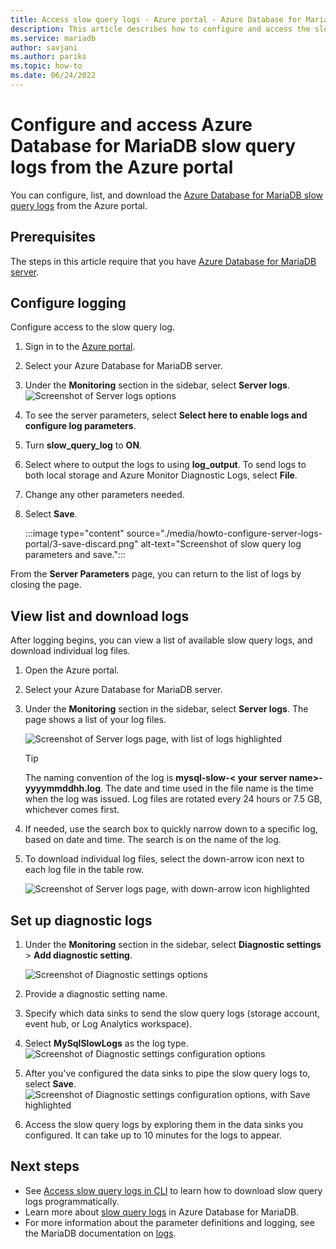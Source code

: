 ```yaml
---
title: Access slow query logs - Azure portal - Azure Database for MariaDB
description: This article describes how to configure and access the slow query logs in Azure Database for MariaDB from the Azure portal.
ms.service: mariadb
author: savjani
ms.author: pariks
ms.topic: how-to
ms.date: 06/24/2022
---
```


# Configure and access Azure Database for MariaDB slow query logs from the Azure portal

You can configure, list, and download the [Azure Database for MariaDB slow query logs](concepts-server-logs.md) from the Azure portal.

## Prerequisites

The steps in this article require that you have [Azure Database for MariaDB server](quickstart-create-mariadb-server-database-using-azure-portal.md).

## Configure logging

Configure access to the slow query log.

1. Sign in to the [Azure portal](https://portal.azure.com/).

2. Select your Azure Database for MariaDB server.

3. Under the **Monitoring** section in the sidebar, select **Server logs**. 
   ![Screenshot of Server logs options](./media/howto-configure-server-logs-portal/1-select-server-logs-configure.png)

4. To see the server parameters, select **Select here to enable logs and configure log parameters**.

5. Turn **slow_query_log** to **ON**.

6. Select where to output the logs to using **log_output**. To send logs to both local storage and Azure Monitor Diagnostic Logs, select **File**.

7. Change any other parameters needed.

8. Select **Save**.

   :::image type="content" source="./media/howto-configure-server-logs-portal/3-save-discard.png" alt-text="Screenshot of slow query log parameters and save.":::

From the **Server Parameters** page, you can return to the list of logs by closing the page.

## View list and download logs

After logging begins, you can view a list of available slow query logs, and download individual log files.

1. Open the Azure portal.

2. Select your Azure Database for MariaDB server.

3. Under the **Monitoring** section in the sidebar, select **Server logs**. The page shows a list of your log files.

   ![Screenshot of Server logs page, with list of logs highlighted](./media/howto-configure-server-logs-portal/4-server-logs-list.png)

   > [!TIP]
   > The naming convention of the log is **mysql-slow-< your server name>-yyyymmddhh.log**. The date and time used in the file name is the time when the log was issued. Log files are rotated every 24 hours or 7.5 GB, whichever comes first.

4. If needed, use the search box to quickly narrow down to a specific log, based on date and time. The search is on the name of the log.

5. To download individual log files, select the down-arrow icon next to each log file in the table row.

   ![Screenshot of Server logs page, with down-arrow icon highlighted](./media/howto-configure-server-logs-portal/5-download.png)

## Set up diagnostic logs

1. Under the **Monitoring** section in the sidebar, select **Diagnostic settings** > **Add diagnostic setting**.

   ![Screenshot of Diagnostic settings options](./media/howto-configure-server-logs-portal/add-diagnostic-setting.png)

1. Provide a diagnostic setting name.

1. Specify which data sinks to send the slow query logs (storage account, event hub, or Log Analytics workspace).

1. Select **MySqlSlowLogs** as the log type.
![Screenshot of Diagnostic settings configuration options](./media/howto-configure-server-logs-portal/configure-diagnostic-setting.png)

1. After you've configured the data sinks to pipe the slow query logs to, select **Save**.
![Screenshot of Diagnostic settings configuration options, with Save highlighted](./media/howto-configure-server-logs-portal/save-diagnostic-setting.png)

1. Access the slow query logs by exploring them in the data sinks you configured. It can take up to 10 minutes for the logs to appear.

## Next steps

- See [Access slow query logs in CLI](howto-configure-server-logs-cli.md) to learn how to download slow query logs programmatically.
- Learn more about [slow query logs](concepts-server-logs.md) in Azure Database for MariaDB.
- For more information about the parameter definitions and logging, see the MariaDB documentation on [logs](https://mariadb.com/kb/en/library/slow-query-log-overview/).
